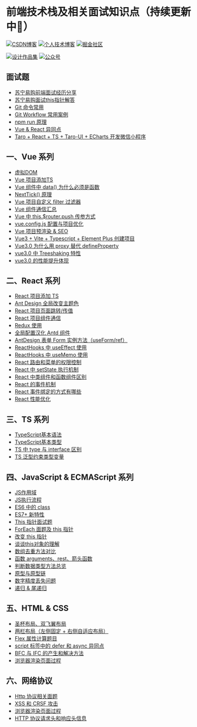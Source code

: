 # 前端技术栈及相关面试知识点（持续更新中:running:）

<!-- ## 相关链接 -->
[![CSDN博客](https://img.shields.io/badge/CSDN博客-@情非得已小猿猿-orange)](https://blog.csdn.net/weixin_43924228)
[![个人技术博客](https://img.shields.io/badge/个人技术博客-@马超-green)](https://machao07.github.io)
[![掘金社区](https://img.shields.io/badge/掘金社区-@情非得已小猿猿-blue)](https://juejin.cn/user/1337486669527096)

[![设计作品集](https://img.shields.io/badge/设计作品集-@情非得已小猿猿-yellow)](https://machao07.zcool.com.cn)
[![公众号](https://img.shields.io/badge/公众号-@情非得已小猿猿-greentea)](https://machao07.github.io/img/official_account.jpg)


<!-- 1️⃣&nbsp;[CSDN](https://blog.csdn.net/weixin_43924228)&emsp;2️⃣&nbsp;[Machao's Blog](https://machao07.github.io/)&emsp;3️⃣&nbsp;[ZCOOL站酷](https://machao07.zcool.com.cn/) -->

## 面试题
- [苏宁易购前端面试经历分享](https://blog.csdn.net/weixin_43924228/article/details/90699272)
- [苏宁易购面试this指针解答](https://blog.csdn.net/weixin_43924228/article/details/90755267)
- [Git 命令常用](https://github.com/machao07/interview-questions/issues/29)
- [Git Workflow 常用案例](https://github.com/machao07/interview-questions/issues/30)
- [npm run 原理](https://github.com/machao07/interview-questions/issues/40)
- [Vue & React 异同点](https://github.com/machao07/interview-questions/issues/53)
- [Taro + React + TS + Taro-UI + ECharts 开发微信小程序](https://mp.weixin.qq.com/s?__biz=MzUxNzE3ODI3Ng==&mid=2247485379&idx=1&sn=61878e725596d5cb1cf3422a59460dc2&chksm=f99d5108ceead81e508585a155e2ae74c266ab237bab6969330dc2f159776e34282bdd2ffecf&token=856502539&lang=zh_CN#rd)

## 一、Vue 系列
- [虚拟DOM](https://github.com/machao07/interview-questions/issues/1)
- [Vue 项目添加TS](https://github.com/machao07/interview-questions/issues/7)
- [Vue 组件中 data() 为什么必须是函数](https://github.com/machao07/interview-questions/issues/27)
- [NextTick() 原理](https://blog.csdn.net/weixin_43924228/article/details/106548886)
- [Vue 项目自定义 filter 过滤器](https://github.com/machao07/interview-questions/issues/28)
- [Vue 组件通信汇总](https://github.com/machao07/interview-questions/issues/25)
- [Vue 中 this.$router.push 传参方式](https://github.com/machao07/interview-questions/issues/22)
- [vue.config.js 配置与项目优化](https://github.com/machao07/interview-questions/issues/24)
- [Vue 项目预渲染 & SEO](https://github.com/machao07/interview-questions/issues/33)
- [Vue3 + Vite + Typescript + Element Plus 创建项目](https://mp.weixin.qq.com/s/yv6KYcx4PTYgrU6I1Ns52g)
- [Vue3.0 为什么用 proxy 替代 defineProperty](https://github.com/machao07/interview-questions/issues/41)
- [vue3.0 中 Treeshaking 特性](https://github.com/machao07/interview-questions/issues/42)
- [vue3.0 的性能提升体现](https://github.com/machao07/interview-questions/issues/43)

## 二、React 系列
- [React 项目添加 TS](https://github.com/machao07/interview-questions/issues/2)
- [Ant Design 全局改变主题色](https://github.com/machao07/react-admin/issues/1)
- [React 项目页面跳转/传值](https://github.com/machao07/react-admin/issues/3)
- [React 项目组件通信](https://github.com/machao07/react-admin/issues/4)
- [Redux 使用](https://github.com/machao07/interview-questions/issues/31)
- [全局配置汉化 Antd 组件](https://github.com/machao07/react-admin/issues/2)
- [AntDesign 表单 Form 实例方法（useForm/ref）](https://github.com/machao07/react-admin/issues/5)
- [ReactHooks 中 useEffect 使用](https://github.com/machao07/react-admin/issues/6)
- [ReactHooks 中 useMemo 使用](https://github.com/machao07/interview-questions/issues/34)
- [React 路由和菜单的权限控制](https://github.com/machao07/interview-questions/issues/26)
- [React 中 setState 执行机制](https://github.com/machao07/interview-questions/issues/47)
- [React 中类组件和函数组件区别](https://github.com/machao07/interview-questions/issues/48)
- [React 的事件机制](https://github.com/machao07/interview-questions/issues/50)
- [React 事件绑定的方式有哪些](https://github.com/machao07/interview-questions/issues/51)
- [React 性能优化](https://github.com/machao07/interview-questions/issues/52)

## 三、TS 系列
- [TypeScript基本语法](https://github.com/machao07/interview-questions/issues/3)
- [TypeScript基本类型](https://github.com/machao07/interview-questions/issues/10)
- [TS 中 type 与 interface 区别](https://github.com/machao07/interview-questions/issues/12)
- [TS 泛型约束类型变量](https://github.com/machao07/interview-questions/issues/36)

## 四、JavaScript & ECMAScript 系列
- [JS作用域](https://github.com/machao07/interview-questions/issues/20)
- [JS执行流程](https://github.com/machao07/interview-questions/issues/21)
- [ES6 中的 class](https://github.com/machao07/interview-questions/issues/32)
- [ES7+ 新特性](https://github.com/machao07/interview-questions/issues/4)
- [This 指针面试题](https://github.com/machao07/interview-questions/issues/9)
- [ForEach 面题及 this 指针](https://github.com/machao07/interview-questions/issues/11)
- [改变 this 指针](https://github.com/machao07/interview-questions/issues/18)
- [谈谈this对象的理解](https://github.com/machao07/interview-questions/issues/54)
- [数组去重方法对比](https://github.com/machao07/interview-questions/issues/13)
- [函数 arguments、rest、箭头函数](https://github.com/machao07/interview-questions/issues/19)
- [判断数据类型方法总览](https://github.com/machao07/interview-questions/issues/23)
- [原型与原型链](https://github.com/machao07/interview-questions/issues/35)
- [数字精度丢失问题](https://github.com/machao07/interview-questions/issues/45)
- [递归 & 尾递归](https://github.com/machao07/interview-questions/issues/46)

## 五、HTML & CSS
- [圣杯布局、双飞翼布局](https://github.com/machao07/interview-questions/issues/6)
- [两栏布局（左侧固定 + 右侧自适应布局）](https://github.com/machao07/interview-questions/issues/17)
- [Flex 属性计算题目](https://github.com/machao07/interview-questions/issues/5)
- [script 标签中的 defer 和 async 异同点](https://github.com/machao07/interview-questions/issues/8)
- [BFC 与 IFC 的产生和解决方法](https://github.com/machao07/interview-questions/issues/14)
- [浏览器渲染页面过程](https://github.com/machao07/interview-questions/issues/16)

## 六、网络协议
- [Http 协议相关面题](https://github.com/machao07/interview-questions/issues/15)
- [XSS 和 CRSF 攻击](https://github.com/machao07/interview-questions/issues/37)
- [浏览器渲染页面过程](https://github.com/machao07/interview-questions/issues/38)
- [HTTP 协议请求头和响应头信息](https://github.com/machao07/interview-questions/issues/39)

